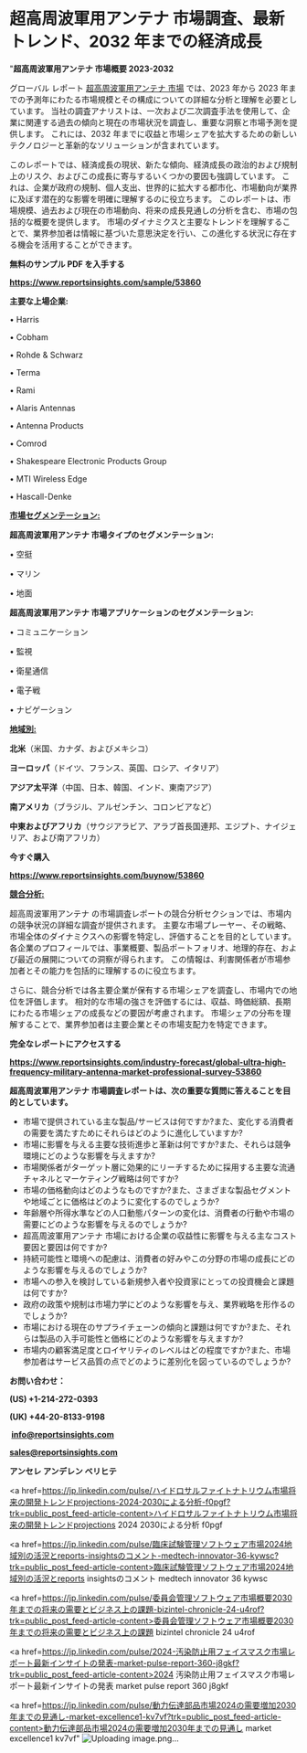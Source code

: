 # 超高周波軍用アンテナ 市場調査、最新トレンド、2032 年までの経済成長

"<strong>超高周波軍用アンテナ 市場概要 2023-2032</strong>

グローバル レポート <a href=https://www.reportsinsights.com/sample/53860>超高周波軍用アンテナ 市場</a> では、2023 年から 2023 年までの予測年にわたる市場規模とその構成についての詳細な分析と理解を必要としています。 当社の調査アナリストは、一次および二次調査手法を使用して、企業に関連する過去の傾向と現在の市場状況を調査し、重要な洞察と市場予測を提供します。 これには、2032 年までに収益と市場シェアを拡大​​するための新しいテクノロジーと革新的なソリューションが含まれています。

このレポートでは、経済成長の現状、新たな傾向、経済成長の政治的および規制上のリスク、およびこの成長に寄与するいくつかの要因も強調しています。 これは、企業が政府の規制、個人支出、世界的に拡大する都市化、市場動向が業界に及ぼす潜在的な影響を明確に理解するのに役立ちます。 このレポートは、市場規模、過去および現在の市場動向、将来の成長見通しの分析を含む、市場の包括的な概要を提供します。 市場のダイナミクスと主要なトレンドを理解することで、業界参加者は情報に基づいた意思決定を行い、この進化する状況に存在する機会を活用することができます。

<strong><b>無料のサンプル PDF を入手する</b></strong>

<a href=https://www.reportsinsights.com/sample/53860><strong><u>https://www.reportsinsights.com/sample/53860</u></strong></a>

<strong>主要な上場企業:</strong>

• Harris

• Cobham

• Rohde & Schwarz

• Terma

• Rami

• Alaris Antennas

• Antenna Products

• Comrod

• Shakespeare Electronic Products Group

• MTI Wireless Edge

• Hascall-Denke

<strong><u>市場セグメンテーション</u></strong><strong><u>:</u></strong>

<strong>超高周波軍用アンテナ 市場タイプのセグメンテーション:</strong>

• 空挺

• マリン

• 地面

<strong>超高周波軍用アンテナ 市場アプリケーションのセグメンテーション:</strong>

• コミュニケーション

• 監視

• 衛星通信

• 電子戦

• ナビゲーション

<strong><u>地域別</u></strong><strong><u>:</u></strong>

<strong>北米</strong>（米国、カナダ、およびメキシコ）

<strong>ヨーロッパ</strong>（ドイツ、フランス、英国、ロシア、イタリア）

<strong>アジア太平洋</strong>（中国、日本、韓国、インド、東南アジア）

<strong>南アメリカ</strong>（ブラジル、アルゼンチン、コロンビアなど）

<strong>中東およびアフリカ</strong>（サウジアラビア、アラブ首長国連邦、エジプト、ナイジェリア、および南アフリカ）

<strong>今すぐ購入</strong>

<a href=https://www.reportsinsights.com/buynow/53860><strong><u>https://www.reportsinsights.com/buynow/53860</u></strong></a>

<strong><u>競合分析:</u></strong>

超高周波軍用アンテナ の市場調査レポートの競合分析セクションでは、市場内の競争状況の詳細な調査が提供されます。 主要な市場プレーヤー、その戦略、市場全体のダイナミクスへの影響を特定し、評価することを目的としています。 各企業のプロフィールでは、事業概要、製品ポートフォリオ、地理的存在、および最近の展開についての洞察が得られます。 この情報は、利害関係者が市場参加者とその能力を包括的に理解するのに役立ちます。

さらに、競合分析では各主要企業が保有する市場シェアを調査し、市場内での地位を評価します。 相対的な市場の強さを評価するには、収益、時価総額、長期にわたる市場シェアの成長などの要因が考慮されます。 市場シェアの分布を理解することで、業界参加者は主要企業とその市場支配力を特定できます。

<strong>完全なレポートにアクセスする</strong>

<a href=https://www.reportsinsights.com/industry-forecast/global-ultra-high-frequency-military-antenna-market-professional-survey-53860><strong><u><b>https://www.reportsinsights.com/industry-forecast/global-ultra-high-frequency-military-antenna-market-professional-survey-53860</b></u></strong></a>

<strong><b>超高周波軍用アンテナ 市場調査レポートは、次の重要な質問に答えることを目的としています。</b></strong>
<ul>
  <li>市場で提供されている主な製品/サービスは何ですか?また、変化する消費者の需要を満たすためにそれらはどのように進化していますか?</li>
  <li>市場に影響を与える主要な技術進歩と革新は何ですか?また、それらは競争環境にどのような影響を与えますか?</li>
  <li>市場関係者がターゲット層に効果的にリーチするために採用する主要な流通チャネルとマーケティング戦略は何ですか?</li>
  <li>市場の価格動向はどのようなものですか?また、さまざまな製品セグメントや地域ごとに価格はどのように変化するのでしょうか?</li>
  <li>年齢層や所得水準などの人口動態パターンの変化は、消費者の行動や市場の需要にどのような影響を与えるのでしょうか?</li>
  <li>超高周波軍用アンテナ 市場における企業の収益性に影響を与える主なコスト要因と要因は何ですか?</li>
  <li>持続可能性と環境への配慮は、消費者の好みやこの分野の市場の成長にどのような影響を与えるのでしょうか?</li>
  <li>市場への参入を検討している新規参入者や投資家にとっての投資機会と課題は何ですか?</li>
  <li>政府の政策や規制は市場力学にどのような影響を与え、業界戦略を形作るのでしょうか?</li>
  <li>市場における現在のサプライチェーンの傾向と課題は何ですか?また、それらは製品の入手可能性と価格にどのような影響を与えますか?</li>
  <li>市場内の顧客満足度とロイヤリティのレベルはどの程度ですか?また、市場参加者はサービス品質の点でどのように差別化を図っているのでしょうか?</li>
</ul>
<strong>お問い合わせ：</strong>

<strong>(US) +1-214-272-0393</strong>

<strong>(UK) +44-20-8133-9198</strong>

<strong> </strong><a href=info@reportsinsights.com><strong><u>info@reportsinsights.com</u></strong></a>

<a href=sales@reportsinsights.com><strong><u>sales@reportsinsights.com</u></strong></a>

<strong>アンセレ アンデレン ベリヒテ</strong>

<a href=https://jp.linkedin.com/pulse/ハイドロサルファイトナトリウム市場将来の開発トレンドprojections-2024-2030による分析-f0pgf?trk=public_post_feed-article-content>ハイドロサルファイトナトリウム市場将来の開発トレンドprojections 2024 2030による分析 f0pgf</a>

<a href=https://jp.linkedin.com/pulse/臨床試験管理ソフトウェア市場2024地域別の活況とreports-insightsのコメント-medtech-innovator-36-kywsc?trk=public_post_feed-article-content>臨床試験管理ソフトウェア市場2024地域別の活況とreports insightsのコメント medtech innovator 36 kywsc</a>

<a href=https://jp.linkedin.com/pulse/委員会管理ソフトウェア市場概要2030年までの将来の需要とビジネス上の課題-bizintel-chronicle-24-u4rof?trk=public_post_feed-article-content>委員会管理ソフトウェア市場概要2030年までの将来の需要とビジネス上の課題 bizintel chronicle 24 u4rof</a>

<a href=https://jp.linkedin.com/pulse/2024-汚染防止用フェイスマスク市場レポート最新インサイトの発表-market-pulse-report-360-j8gkf?trk=public_post_feed-article-content>2024 汚染防止用フェイスマスク市場レポート最新インサイトの発表 market pulse report 360 j8gkf</a>

<a href=https://jp.linkedin.com/pulse/動力伝達部品市場2024の需要増加2030年までの見通し-market-excellence1-kv7vf?trk=public_post_feed-article-content>動力伝達部品市場2024の需要増加2030年までの見通し market excellence1 kv7vf</a>"
![Uploading image.png…]()
